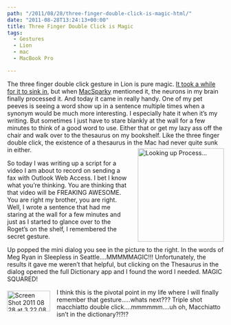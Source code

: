 ```yaml
---
path: "/2011/08/28/three-finger-double-click-is-magic-html/" 
date: "2011-08-28T13:24:13+00:00" 
title: Three Finger Double Click is Magic
tags:
  - Gestures
  - Lion
  - mac
  - MacBook Pro

---
```


  <p>
    The three finger double click gesture in Lion is pure magic. <a href="http://twitter.com/#!/Technovangelist/status/107474901190983682">It took a while for it to sink in</a>, but when <a href="http://www.macsparky.com/blog/2011/8/26/lion-dictionary-with-three-finger-double-tap.html">MacSparky</a> mentioned it, the neurons in my brain finally processed it. And today it came in really handy. One of my pet peeves is seeing a word show up in a sentence multiple times when a synonym would be much more interesting. I especially hate it when it&#8217;s my writing. But sometimes I just have to stare blankly at the wall for a few minutes to think of a good word to use. Either that or get my lazy ass off the chair and walk over to the thesaurus on my bookshelf. Like the three finger double click, the existence of a thesaurus in the Mac had never quite sunk in either.<img style="margin: 5px 0px 5px 20px" title="Process Thesaurus.png" src="/static/500c9c42c4aa27cb90863e5e/50e9971de4b01058545b4678/50e99720e4b01058545b499a/1314537851467/Process%20Thesaurus.png/1000w" border="0" alt="Looking up Process..." width="200" height="217" align="right" />
  </p>
  
  <p>
    So today I was writing up a script for a video I am about to record on sending a fax with Outlook Web Access. I bet I know what you&#8217;re thinking. You are thinking that that video will be FREAKING AWESOME. You are right my brother, you are right. Well, I wrote a sentence that had me staring at the wall for a few minutes and just as I started to glance over to the Roget&#8217;s on the shelf, I remembered the secret gesture.
  </p>
  
  <p>
    Up popped the mini dialog you see in the picture to the right. In the words of Meg Ryan in Sleepless in Seattle….MMMMMAGIC!!! Unfortunately, the results it gave me weren&#8217;t that helpful, but clicking on the Thesaurus in the dialog opened the full Dictionary app and I found the word I needed. MAGIC SQUARED!
  </p>
  
  <p>
    <img style="margin: 5px 15px 5px 0px" title="Screen Shot 2011-08-28 at 3.22.08 PM.png" src="/static/500c9c42c4aa27cb90863e5e/50e9971de4b01058545b4678/50e99720e4b01058545b499b/1314537852487/Screen%20Shot%202011-08-28%20at%203.22.08%20PM.png/1000w" border="0" alt="Screen Shot 2011 08 28 at 3 22 08 PM" width="100" height="48" align="left" />
  </p>
  
  <p>
    I think this is the pivotal point in my life where I will finally remember that gesture…..whats next??? Triple shot macchiatto double click….mmmmmm….uh oh, Macchiatto isn&#8217;t in the dictionary?!?!?
  </p>
</div>